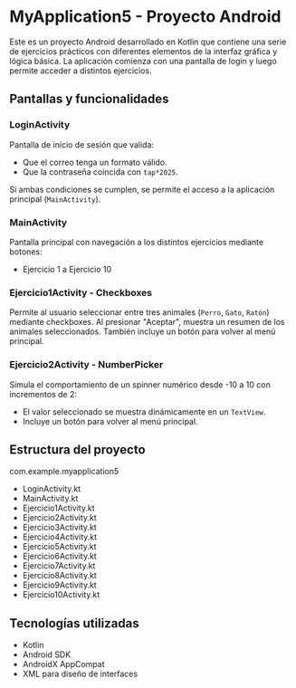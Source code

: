 # MyApplication5 - Proyecto Android

Este es un proyecto Android desarrollado en Kotlin que contiene una serie de ejercicios prácticos con diferentes elementos de la interfaz gráfica y lógica básica. La aplicación comienza con una pantalla de login y luego permite acceder a distintos ejercicios.

##  Pantallas y funcionalidades

###  LoginActivity
Pantalla de inicio de sesión que valida:
- Que el correo tenga un formato válido.
- Que la contraseña coincida con `tap*2025`.

Si ambas condiciones se cumplen, se permite el acceso a la aplicación principal (`MainActivity`).

###  MainActivity
Pantalla principal con navegación a los distintos ejercicios mediante botones:
- Ejercicio 1 a Ejercicio 10

### Ejercicio1Activity - Checkboxes
Permite al usuario seleccionar entre tres animales (`Perro`, `Gato`, `Ratón`) mediante checkboxes. Al presionar "Aceptar", muestra un resumen de los animales seleccionados. También incluye un botón para volver al menú principal.

### Ejercicio2Activity - NumberPicker
Simula el comportamiento de un spinner numérico desde -10 a 10 con incrementos de 2:
- El valor seleccionado se muestra dinámicamente en un `TextView`.
- Incluye un botón para volver al menú principal.

<!-- Puedes seguir agregando secciones para Ejercicio3Activity a Ejercicio10Activity conforme los completes. -->

## Estructura del proyecto
com.example.myapplication5
-  LoginActivity.kt
- MainActivity.kt
- Ejercicio1Activity.kt
- Ejercicio2Activity.kt
-  Ejercicio3Activity.kt
- Ejercicio4Activity.kt
- Ejercicio5Activity.kt
-  Ejercicio6Activity.kt
-  Ejercicio7Activity.kt
-  Ejercicio8Activity.kt
-  Ejercicio9Activity.kt
- Ejercicio10Activity.kt



##  Tecnologías utilizadas

- Kotlin
- Android SDK
- AndroidX AppCompat
- XML para diseño de interfaces
